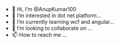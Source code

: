 - 👋 Hi, I’m @AnupKumar100
- 👀 I’m interested in dot net platform...
- 🌱 I’m currently learning wcf and angular...
- 💞️ I’m looking to collaborate on ...
- 📫 How to reach me ...

<!---
AnupKumar100/AnupKumar100 is a ✨ special ✨ repository because its `README.md` (this file) appears on your GitHub profile.
You can click the Preview link to take a look at your changes.
--->
